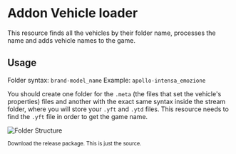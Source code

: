 # Addon Vehicle loader

This resource finds all the vehicles by their folder name, processes the name and adds vehicle names to the game.

## Usage
Folder syntax: `brand-model_name`
Example: `apollo-intensa_emozione`

You should create one folder for the `.meta` (the files that set the vehicle's properties) files and another with the exact same syntax inside the stream folder, where you will store your `.yft` and `.ytd` files.
This resource needs to find the `.yft` file in order to get the game name.

![Folder Structure](https://user-images.githubusercontent.com/1616657/203375188-984dc3cb-1045-4be8-aa5f-273678dd3f8c.png)

<sub>Download the release package. This is just the source.</sub>  

